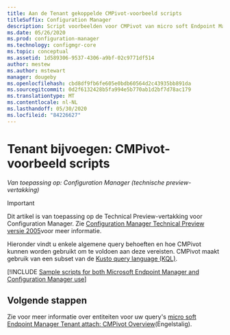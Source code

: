 ```yaml
---
title: Aan de Tenant gekoppelde CMPivot-voorbeeld scripts
titleSuffix: Configuration Manager
description: Script voorbeelden voor CMPivot van micro soft Endpoint Manager-apparaten die zijn gekoppeld aan de Tenant.
ms.date: 05/26/2020
ms.prod: configuration-manager
ms.technology: configmgr-core
ms.topic: conceptual
ms.assetid: 1d589306-9537-4306-a9bf-02c9771df514
author: mestew
ms.author: mstewart
manager: dougeby
ms.openlocfilehash: cbd8df9fb6fe605e0bdb60564d2c43935bb891da
ms.sourcegitcommit: 0d2f6132428b5fa994e5b770ab1d2bf7d78ac179
ms.translationtype: MT
ms.contentlocale: nl-NL
ms.lasthandoff: 05/30/2020
ms.locfileid: "84226627"
---
```

# <a name="tenant-attach-cmpivot-sample-scripts"></a>Tenant bijvoegen: CMPivot-voorbeeld scripts
<!---->
*Van toepassing op: Configuration Manager (technische preview-vertakking)*

> [!Important]
> Dit artikel is van toepassing op de Technical Preview-vertakking voor Configuration Manager. Zie [Configuration Manager Technical Preview versie 2005](../core/get-started/2020/technical-preview-2005.md#bkmk_cmpivot)voor meer informatie.

Hieronder vindt u enkele algemene query behoeften en hoe CMPivot kunnen worden gebruikt om te voldoen aan deze vereisten. CMPivot maakt gebruik van een subset van de [Kusto query language (KQL)](https://docs.microsoft.com/azure/kusto/query/).

[!INCLUDE [Sample scripts for both Microsoft Endpoint Manager and Configuration Manager use](../core/servers/manage/includes/cmpivot-samples-shared.md)]

## <a name="next-steps"></a>Volgende stappen

Zie voor meer informatie over entiteiten voor uw query's [micro soft Endpoint Manager Tenant attach: CMPivot Overview](cmpivot-overview-attached.md)(Engelstalig).
